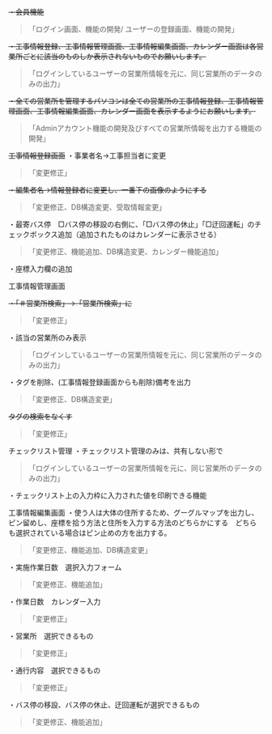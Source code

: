 ~~・会員機能~~
> 「ログイン画面、機能の開発/ ユーザーの登録画面、機能の開発」

~~・工事情報登録、工事情報管理画面、工事情報編集画面、カレンダー画面は各営業所ごとに該当のものしか表示されないものでお願いします。~~
>「ログインしているユーザーの営業所情報を元に、同じ営業所のデータのみの出力」

~~・全ての営業所を管理するパソコンは全ての営業所の工事情報登録、工事情報管理画面、工事情報編集画面、カレンダー画面を表示するようにお願いします。~~
>「Adminアカウント機能の開発及びすべての営業所情報を出力する機能の開発」
> 
~~工事情報登録画面~~
・事業者名→工事担当者に変更
>「変更修正」

~~・編集者名→情報登録者に変更し、一番下の画像のようにする~~
>「変更修正、DB構造変更、受取情報変更」

・最寄バス停　□バス停の移設の右側に、「□バス停の休止」「□迂回運転」のチェックボックス追加（追加されたものはカレンダーに表示させる）
>「変更修正、機能追加、DB構造変更、カレンダー機能追加」

・座標入力欄の追加

工事情報管理画面

~~・「＃営業所検索」→「営業所検索」に~~
>「変更修正」

・該当の営業所のみ表示
>「ログインしているユーザーの営業所情報を元に、同じ営業所のデータのみの出力」

・タグを削除、(工事情報登録画面からも削除)備考を出力
>「変更修正、DB構造変更」

~~タグの検索をなくす~~
>「変更修正」

チェックリスト管理
・チェックリスト管理のみは、共有しない形で
>「ログインしているユーザーの営業所情報を元に、同じ営業所のデータのみの出力」

・チェックリスト上の入力枠に入力された値を印刷できる機能

工事情報編集画面
・使う人は大体の住所するため、グーグルマップを出力し、ピン留めし、座標を拾う方法と住所を入力する方法のどちらかにする　どちらも選択されている場合はピン止めの方を出力する。
>「変更修正、機能追加、DB構造変更」

・実施作業日数　選択入力フォーム
>「変更修正、機能追加」

・作業日数　カレンダー入力
>「変更修正」

・営業所　選択できるもの
>「変更修正」

・通行内容　選択できるもの
>「変更修正」

・バス停の移設、バス停の休止、迂回運転が選択できるもの
>「変更修正、機能追加」
